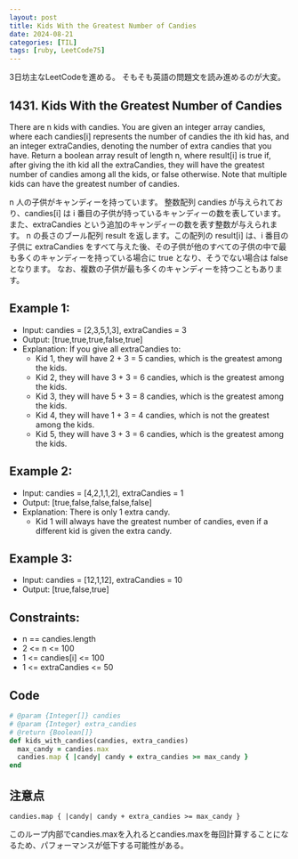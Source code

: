 ```yaml
---
layout: post
title: Kids With the Greatest Number of Candies
date: 2024-08-21
categories: [TIL]
tags: [ruby, LeetCode75]
---
```


3日坊主なLeetCodeを進める。
そもそも英語の問題文を読み進めるのが大変。

## 1431. Kids With the Greatest Number of Candies

There are n kids with candies.
You are given an integer array candies, where each candies[i] represents the number of candies the ith kid has, and an integer extraCandies, denoting the number of extra candies that you have.
Return a boolean array result of length n, where result[i] is true if, after giving the ith kid all the extraCandies, they will have the greatest number of candies among all the kids, or false otherwise.
Note that multiple kids can have the greatest number of candies.

n 人の子供がキャンディーを持っています。
整数配列 candies が与えられており、candies[i] は i 番目の子供が持っているキャンディーの数を表しています。また、extraCandies という追加のキャンディーの数を表す整数が与えられます。
n の長さのブール配列 result を返します。この配列の result[i] は、i 番目の子供に extraCandies をすべて与えた後、その子供が他のすべての子供の中で最も多くのキャンディーを持っている場合に true となり、そうでない場合は false となります。
なお、複数の子供が最も多くのキャンディーを持つこともあります。

## Example 1:
- Input: candies = [2,3,5,1,3], extraCandies = 3
- Output: [true,true,true,false,true]
- Explanation: If you give all extraCandies to:
    - Kid 1, they will have 2 + 3 = 5 candies, which is the greatest among the kids.
    - Kid 2, they will have 3 + 3 = 6 candies, which is the greatest among the kids.
    - Kid 3, they will have 5 + 3 = 8 candies, which is the greatest among the kids.
    - Kid 4, they will have 1 + 3 = 4 candies, which is not the greatest among the kids.
    - Kid 5, they will have 3 + 3 = 6 candies, which is the greatest among the kids.

## Example 2:
- Input: candies = [4,2,1,1,2], extraCandies = 1
- Output: [true,false,false,false,false]
- Explanation: There is only 1 extra candy.
  - Kid 1 will always have the greatest number of candies, even if a different kid is given the extra candy.

## Example 3:
- Input: candies = [12,1,12], extraCandies = 10
- Output: [true,false,true]

## Constraints:
- n == candies.length
- 2 <= n <= 100
- 1 <= candies[i] <= 100
- 1 <= extraCandies <= 50

## Code
```ruby
# @param {Integer[]} candies
# @param {Integer} extra_candies
# @return {Boolean[]}
def kids_with_candies(candies, extra_candies)
  max_candy = candies.max
  candies.map { |candy| candy + extra_candies >= max_candy }
end
```

## 注意点

`candies.map { |candy| candy + extra_candies >= max_candy }`

このループ内部でcandies.maxを入れるとcandies.maxを毎回計算することになるため、パフォーマンスが低下する可能性がある。